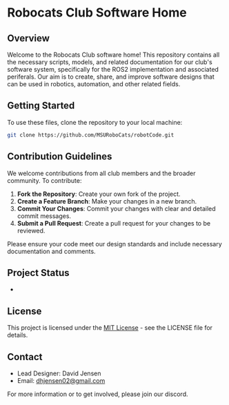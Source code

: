 
# Robocats Club Software Home

## Overview
Welcome to the Robocats Club software home! This repository contains all the necessary scripts, models, and related documentation for our club's software system, specifically for the ROS2 implementation and associated periferals. Our aim is to create, share, and improve software designs that can be used in robotics, automation, and other related fields.

## Getting Started
To use these files, clone the repository to your local machine:

```bash
git clone https://github.com/MSURoboCats/robotCode.git
```

## Contribution Guidelines
We welcome contributions from all club members and the broader community. To contribute:

1. **Fork the Repository**: Create your own fork of the project.
2. **Create a Feature Branch**: Make your changes in a new branch.
3. **Commit Your Changes**: Commit your changes with clear and detailed commit messages.
4. **Submit a Pull Request**: Create a pull request for your changes to be reviewed.

Please ensure your code meet our design standards and include necessary documentation and comments.

## Project Status
- 

## License
This project is licensed under the [MIT License](LICENSE) - see the LICENSE file for details.

## Contact
- Lead Designer: David Jensen
- Email: dhjensen02@gmail.com

For more information or to get involved, please join our discord.
